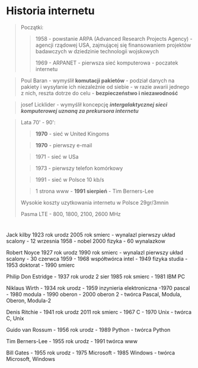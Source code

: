 # Historia internetu

>Początki:
>>1958 - powstanie ARPA (Advanced Research Projects Agency) - agencji rządowej USA, zajmującej się finansowaniem projektów badawczych w dziedzinie technologii wojskowych
>>
>>1969 - ARPANET - pierwsza sieć komputerowa - poczatek internetu

>Poul Baran - wymyślił **komutacji pakietów** - podział danych na pakiety i wysyłanie ich niezależnie od siebie - w razie awarii jednego z nich, reszta dotrze do celu - **bezpieczeństwo i niezawodność**

>josef Licklider - wymyślił koncepcję ***intergalaktycznej sieci komputerowej uznaną za prekursora internetu***

>Lata 70' - 90':
>
>>**1970** - sieć w United Kingoms
>
>>**1970** - pierwszy e-mail
>
>>1971 - sieć w USa
>
>>1973 - pierwszy telefon komórkowy
>
>>1991 - sieć w Polsce 10 kb/s
>
>>1 strona www - **1991 sierpień** - Tim Berners-Lee
>
>Wysokie koszty uzytkowania internetu w Polsce 29gr/3mnin
>
>Pasma LTE - 800, 1800, 2100, 2600 MHz



# 

Jack kilby 1923 rok urodz 2005 rok smierc - wynalazl pierwszy układ scalony - 12 wrzesnia 1958 - nobel 2000 fizyka - 60 wynalazkow 

Robert Noyce 1927 rok urodz 1990 rok smierc - wynalazl pierwszy układ scalony - 30 czerwca 1959 - 1968 współtwórca intel - 1949 fizyka studia - 1953 doktorat - 1990 smierc


Philip Don Estridge - 1937 rok urodz 2 sier 1985 rok smierc - 1981 IBM PC 

Niklaus Wirth - 1934 rok urodz - 1959 inzynieria elektroniczna -1970 pascal - 1980 modula - 1990 oberon - 2000 oberon 2 - twórca Pascal, Modula, Oberon, Modula-2 

Denis Ritchie - 1941 rok urodz 2011 rok smierc - 1967 C - 1970 Unix - twórca C, Unix

Guido van Rossum - 1956 rok urodz - 1989 Python - twórca Python


Tim Berners-Lee - 1955 rok urodz - 1991 twórca www

Bill Gates - 1955 rok urodz - 1975 Microsoft - 1985 Windows - twórca Microsoft, Windows


